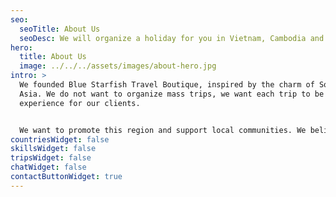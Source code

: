 ```yaml
---
seo:
  seoTitle: About Us
  seoDesc: We will organize a holiday for you in Vietnam, Cambodia and Laos.
hero:
  title: About Us
  image: ../../../assets/images/about-hero.jpg
intro: >
  We founded Blue Starfish Travel Boutique, inspired by the charm of Southeast
  Asia. We do not want to organize mass trips, we want each trip to be a unique
  experience for our clients.


  We want to promote this region and support local communities. We believe that thanks to this we will guarantee you authentic and unforgettable moments in this part of Asia.
countriesWidget: false
skillsWidget: false
tripsWidget: false
chatWidget: false
contactButtonWidget: true
---
```

